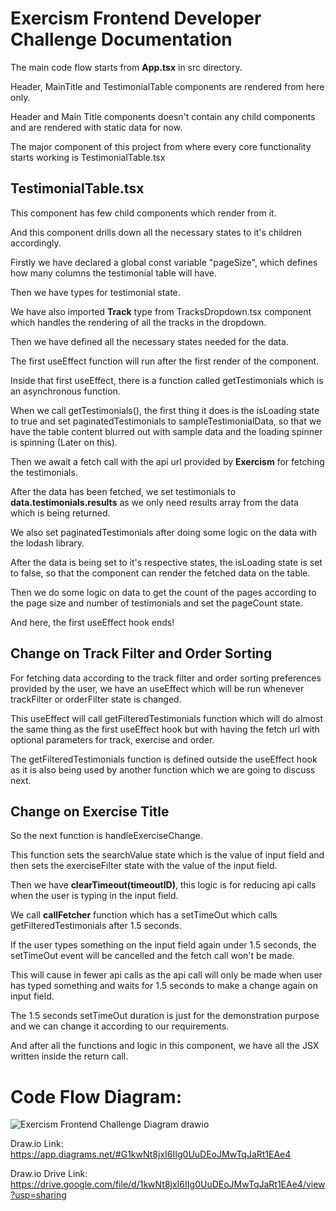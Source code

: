 # Exercism Frontend Developer Challenge Documentation

The main code flow starts from **App.tsx** in src directory.

Header, MainTitle and TestimonialTable components are rendered from here only.

Header and Main Title components doesn't contain any child components and are rendered with static data for now.

The major component of this project from where every core functionality starts working is TestimonialTable.tsx

## TestimonialTable.tsx

This component has few child components which render from it.

And this component drills down all the necessary states to it's children accordingly.

Firstly we have declared a global const variable "pageSize", which defines how many columns the testimonial table will have.

Then we have types for testimonial state.

We have also imported **Track** type from TracksDropdown.tsx component which handles the rendering of all the tracks in the dropdown.

Then we have defined all the necessary states needed for the data.

The first useEffect function will run after the first render of the component.

Inside that first useEffect, there is a function called getTestimonials which is an asynchronous function.

When we call getTestimonials(), the first thing it does is the isLoading state to true and set paginatedTestimonials to sampleTestimonialData, so that we have the table content blurred out with sample data and the loading spinner is spinning (Later on this).

Then we await a fetch call with the api url provided by **Exercism** for fetching the testimonials.

After the data has been fetched, we set testimonials to **data.testimonials.results** as we only need results array from the data which is being returned.

We also set paginatedTestimonials after doing some logic on the data with the lodash library.

After the data is being set to it's respective states, the isLoading state is set to false, so that the component can render the fetched data on the table.

Then we do some logic on data to get the count of the pages according to the page size and number of testimonials and set the pageCount state.

And here, the first useEffect hook ends!

## Change on Track Filter and Order Sorting

For fetching data according to the track filter and order sorting preferences provided by the user, we have an useEffect which will be run whenever trackFilter or orderFilter state is changed.

This useEffect will call getFilteredTestimonials function which will do almost the same thing as the first useEffect hook but with having the fetch url with optional parameters for track, exercise and order.

The getFilteredTestimonials function is defined outside the useEffect hook as it is also being used by another function which we are going to discuss next.

## Change on Exercise Title
So the next function is handleExerciseChange.

This function sets the searchValue state which is the value of input field and then sets the exerciseFilter state with the value of the input field.

Then we have **clearTimeout(timeoutID)**, this logic is for reducing api calls when the user is typing in the input field.

We call **callFetcher** function which has a setTimeOut which calls getFilteredTestimonials after 1.5 seconds.

If the user types something on the input field again under 1.5 seconds, the setTimeOut event will be cancelled and the fetch call won't be made.

This will cause in fewer api calls as the api call will only be made when user has typed something and waits for 1.5 seconds to make a change again on input field.

The 1.5 seconds setTimeOut duration is just for the demonstration purpose and we can change it according to our requirements.

And after all the functions and logic in this component, we have all the JSX written inside the return call.

# Code Flow Diagram:

![Exercism Frontend Challenge Diagram drawio](https://user-images.githubusercontent.com/86529959/162704998-1c273515-ec48-4547-8101-728e8e7884fd.png)

Draw.io Link: https://app.diagrams.net/#G1kwNt8jxI6IIg0UuDEoJMwTqJaRt1EAe4

Draw.io Drive Link: https://drive.google.com/file/d/1kwNt8jxI6IIg0UuDEoJMwTqJaRt1EAe4/view?usp=sharing
